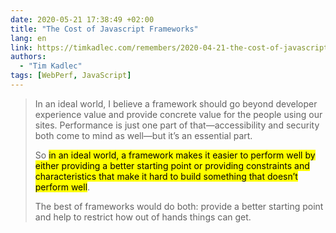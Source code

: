 ```yaml
---
date: 2020-05-21 17:38:49 +02:00
title: "The Cost of Javascript Frameworks"
lang: en
link: https://timkadlec.com/remembers/2020-04-21-the-cost-of-javascript-frameworks/
authors:
  - "Tim Kadlec"
tags: [WebPerf, JavaScript]
---
```


> In an ideal world, I believe a framework should go beyond developer experience value and provide concrete value for the people using our sites. Performance is just one part of that—accessibility and security both come to mind as well—but it’s an essential part.
>
> So <mark>in an ideal world, a framework makes it easier to perform well by either providing a better starting point or providing constraints and characteristics that make it hard to build something that doesn’t perform well</mark>.
>
> The best of frameworks would do both: provide a better starting point and help to restrict how out of hands things can get.

